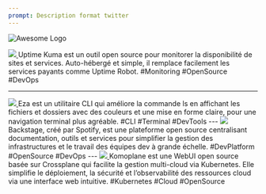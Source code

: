 ```yaml
---
prompt: Description format twitter
---
```


![Awesome Logo](https://github.com/sindresorhus/awesome/raw/main/media/logo.svg)

<a href="https://github.com/louislam/uptime-kuma" target="_blank">
  <img src="https://opengraph.githubassets.com/Mathod/louislam/uptime-kuma" />
</a>
Uptime Kuma est un outil open source pour monitorer la disponibilité de sites et services. Auto-hébergé et simple, il remplace facilement les services payants comme Uptime Robot. #Monitoring #OpenSource #DevOps

---

<a href="https://github.com/eza-community/eza" target="_blank">
  <img src="https://opengraph.githubassets.com/Mathod/eza-community/eza" />
</a>
Eza est un utilitaire CLI qui améliore la commande ls en affichant les fichiers et dossiers avec des couleurs et une mise en forme claire, pour une navigation terminal plus agréable. #CLI #Terminal #DevTools
---
<a href="https://github.com/backstage/backstage" target="_blank">
  <img src="https://opengraph.githubassets.com/Mathod/backstage/backstage" />
</a>
Backstage, créé par Spotify, est une plateforme open source centralisant documentation, outils et services pour simplifier la gestion des infrastructures et le travail des équipes dev à grande échelle. #DevPlatform #OpenSource #DevOps
---
<a href="https://github.com/komodorio/komoplane" target="_blank">
  <img src="https://opengraph.githubassets.com/Mathod/komodorio/komoplane" />
</a>
Komoplane est une WebUI open source basée sur Crossplane qui facilite la gestion multi-cloud via Kubernetes. Elle simplifie le déploiement, la sécurité et l’observabilité des ressources cloud via une interface web intuitive. #Kubernetes #Cloud #OpenSource